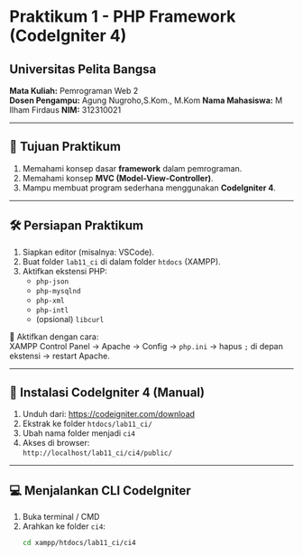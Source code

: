 # Praktikum 1 - PHP Framework (CodeIgniter 4)

## Universitas Pelita Bangsa  
**Mata Kuliah:** Pemrograman Web 2  
**Dosen Pengampu:** Agung Nugroho,S.Kom., M.Kom
**Nama Mahasiswa:** M Ilham Firdaus
**NIM:** 312310021

---

## 🎯 Tujuan Praktikum
1. Memahami konsep dasar **framework** dalam pemrograman.
2. Memahami konsep **MVC (Model-View-Controller)**.
3. Mampu membuat program sederhana menggunakan **CodeIgniter 4**.

---

## 🛠 Persiapan Praktikum

1. Siapkan editor (misalnya: VSCode).
2. Buat folder `lab11_ci` di dalam folder `htdocs` (XAMPP).
3. Aktifkan ekstensi PHP:
   - `php-json`
   - `php-mysqlnd`
   - `php-xml`
   - `php-intl`
   - (opsional) `libcurl`

📌 Aktifkan dengan cara:  
XAMPP Control Panel → Apache → Config → `php.ini` → hapus `;` di depan ekstensi → restart Apache.

---

## 🚀 Instalasi CodeIgniter 4 (Manual)

1. Unduh dari: https://codeigniter.com/download
2. Ekstrak ke folder `htdocs/lab11_ci/`
3. Ubah nama folder menjadi `ci4`
4. Akses di browser:  
   `http://localhost/lab11_ci/ci4/public/`

---

## 💻 Menjalankan CLI CodeIgniter

1. Buka terminal / CMD
2. Arahkan ke folder `ci4`:
   ```bash
   cd xampp/htdocs/lab11_ci/ci4
